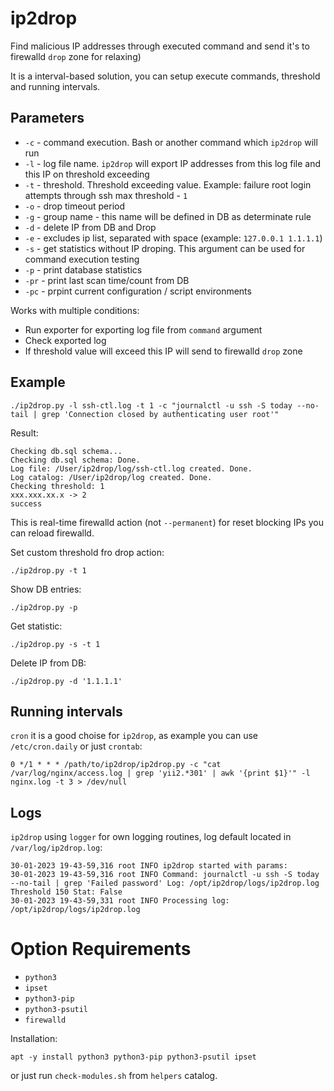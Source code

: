 # ip2drop

Find malicious IP addresses through executed command and send it's to firewalld `drop` zone for relaxing)

It is a interval-based solution, you can setup execute commands, threshold and running intervals.

## Parameters

* `-c` - command execution. Bash or another command which `ip2drop` will run
* `-l` - log file name. `ip2drop` will export IP addresses from this log file and this IP on threshold exceeding
* `-t` - threshold. Threshold exceeding value. Example: failure root login attempts through ssh max threshold - `1`
* `-o` - drop timeout period
* `-g` - group name - this name will be defined in DB as determinate rule
* `-d` - delete IP from DB and Drop
* `-e` - excludes ip list, separated with space (example: `127.0.0.1 1.1.1.1`)
* `-s` - get statistics without IP droping. This argument can be used for command execution testing
* `-p` - print database statistics
* `-pr` - print last scan time/count from DB
* `-pc` - prpint current configuration / script environments

Works with multiple conditions:

* Run exporter for exporting log file from `command` argument 
* Check exported log 
* If threshold value will exceed this IP will send to firewalld `drop` zone

## Example

```
./ip2drop.py -l ssh-ctl.log -t 1 -c "journalctl -u ssh -S today --no-tail | grep 'Connection closed by authenticating user root'"
```

Result:

```
Checking db.sql schema...
Checking db.sql schema: Done.
Log file: /User/ip2drop/log/ssh-ctl.log created. Done.
Log catalog: /User/ip2drop/log created. Done.
Checking threshold: 1
xxx.xxx.xx.x -> 2
success
```

This is real-time firewalld action (not `--permanent`) for reset blocking IPs you can reload firewalld.

Set custom threshold fro drop action:
```
./ip2drop.py -t 1
```

Show DB entries:
```
./ip2drop.py -p
```

Get statistic:
```
./ip2drop.py -s -t 1
```

Delete IP from DB:
```
./ip2drop.py -d '1.1.1.1'
```

## Running intervals

`cron` it is a good choise for `ip2drop`, as example you can use `/etc/cron.daily` or just `crontab`:

```
0 */1 * * * /path/to/ip2drop/ip2drop.py -c "cat /var/log/nginx/access.log | grep 'yii2.*301' | awk '{print $1}'" -l nginx.log -t 3 > /dev/null
```

## Logs

`ip2drop` using `logger` for own logging routines, log default located in `/var/log/ip2drop.log`:
```
30-01-2023 19-43-59,316 root INFO ip2drop started with params:
30-01-2023 19-43-59,316 root INFO Command: journalctl -u ssh -S today --no-tail | grep 'Failed password' Log: /opt/ip2drop/logs/ip2drop.log Threshold 150 Stat: False
30-01-2023 19-43-59,331 root INFO Processing log: /opt/ip2drop/logs/ip2drop.log
```

# Option Requirements

* `python3`
* `ipset`
* `python3-pip`
* `python3-psutil`
* `firewalld`

Installation:
```shell
apt -y install python3 python3-pip python3-psutil ipset
```

or just run `check-modules.sh` from `helpers` catalog.